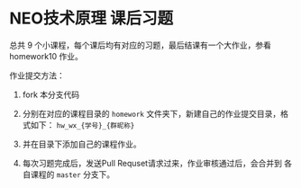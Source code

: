 NEO技术原理 课后习题
====

总共 9 个小课程，每个课后均有对应的习题，最后结课有一个大作业，参看 homework10 作业。


作业提交方法： 

1. fork 本分支代码

2. 分别在对应的课程目录的 `homework` 文件夹下，新建自己的作业提交目录，格式如下： `hw_wx_{学号}_{群昵称}`

3. 并在目录下添加自己的课程作业。

4. 每次习题完成后，发送Pull Requset请求过来，作业审核通过后，会合并到 各自课程的 `master` 分支下。

